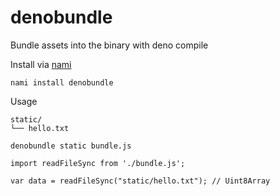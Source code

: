 # denobundle

Bundle assets into the binary with deno compile

Install via [nami](https://github.com/txthinking/nami)

```
nami install denobundle
```

Usage

```
static/
└── hello.txt
```

```
denobundle static bundle.js
```

```
import readFileSync from './bundle.js';

var data = readFileSync("static/hello.txt"); // Uint8Array
```

